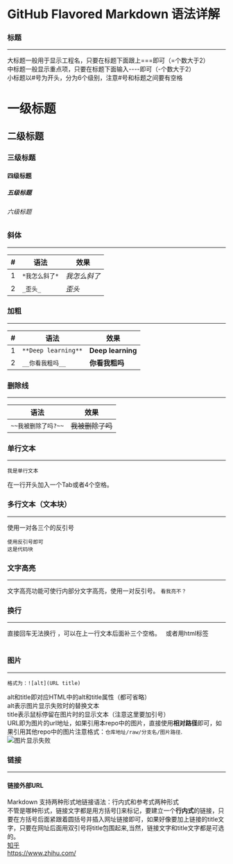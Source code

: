 GitHub Flavored Markdown 语法详解
================================
### 标题
-------
大标题一般用于显示工程名，只要在标题下面跟上===即可（=个数大于2）   
中标题一般显示重点项，只要在标题下面输入----即可（-个数大于2）   
小标题以#号为开头，分为6个级别，注意#号和标题之间要有空格   
   
# 一级标题
## 二级标题
### 三级标题
#### 四级标题
##### 五级标题
###### 六级标题

### 斜体
-------
|#|语法|效果|
|----|---|-------|
|1|`*我怎么斜了*`|*我怎么斜了*|
|2|`_歪头_`|_歪头_|
### 加粗
-------
|#|语法|效果|
|---|---|---|
|1|`**Deep learning**`|**Deep learning**|
|2|`__你看我粗吗__`|__你看我粗吗__|
### 删除线
----------
|语法|效果|
|---|---|
|`~~我被删除了吗?~~`|~~我被删除了吗~~|
### 单行文本
-----------
	我是单行文本
在一行开头加入一个Tab或者4个空格。   
### 多行文本（文本块）
-------------
使用一对各三个的反引号<br>
```
使用反引号即可
这是代码块
```
### 文字高亮
------------
文字高亮功能可使行内部分文字高亮，使用一对反引号。
`看我亮不？`
### 换行
-------
直接回车无法换行 ，可以在上一行文本后面补三个空格。   
或者用html标签<br>
<br>
### 图片
--------
	格式为：![alt](URL title)
alt和title即对应HTML中的alt和title属性（都可省略）<br>
alt表示图片显示失败时的替换文本<br>
title表示鼠标停留在图片时的显示文本（注意这里要加引号）<br>
URL即为图片的url地址，如果引用本repo中的图片，直接使用**相对路径**即可，如果引用其他repo中的图片注意格式：`仓库地址/raw/分支名/图片路径`.<br>
![图片显示失败](http://wx2.sinaimg.cn/large/77ba098bgy1ffr3i7d3zij21kw167wx1.jpg "鲸鱼座")
### 链接
--------
#### 链接外部URL
Markdown 支持两种形式地链接语法：行内式和参考式两种形式<br>
不管是哪种形式，链接文字都是用方括号[]来标记，要建立一个**行内式**的链接，只要在方括号后面紧跟着圆括号并插入网址链接即可，如果好像要加上链接的title文字，只要在网址后面用双引号将title包围起来,当然，链接文字和title文字都是可选的。<br>
[知乎](https://www.zhihu.com/ "首页")<br>
https://www.zhihu.com/
